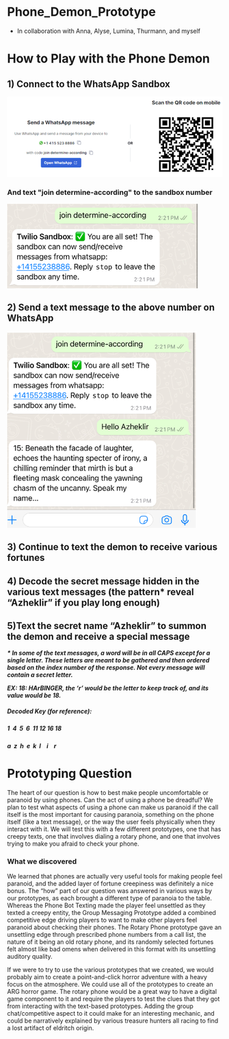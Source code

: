 # Phone_Demon_Prototype

- In collaboration with Anna, Alyse, Lumina, Thurmann, and myself

# How to Play with the Phone Demon

## 1) Connect to the WhatsApp Sandbox

![Connect1.png](./images/connect1.PNG)

### And text "join determine-according" to the sandbox number

![Connect2.png](./images/connect2.PNG)

## 2) Send a text message to the above number on WhatsApp

![Connect3.png](./images/connect3.PNG)

## 3) Continue to text the demon to receive various fortunes

## 4) Decode the secret message hidden in the various text messages (the pattern\* reveal “Azheklir” if you play long enough)

## 5)Text the secret name “Azheklir” to summon the demon and receive a special message

**_\* In some of the text messages, a word will be in all CAPS except for a single letter. These letters are meant to be gathered and then ordered based on the index number of the response. Not every message will contain a secret letter._**

**_EX: 18: HArBINGER, the ‘r’ would be the letter to keep track of, and its value would be 18._**

##### Decoded Key (for reference):

##### 1&nbsp; 4&nbsp; 5&nbsp; 6&nbsp; 11 12 16 18

##### a&nbsp; z &nbsp;h&nbsp; e&nbsp; k &nbsp;l &nbsp;&nbsp; i &nbsp;&nbsp; r

# Prototyping Question

The heart of our question is how to best make people uncomfortable or paranoid by using phones. Can the act of using a phone be dreadful? We plan to test what aspects of using a phone can make us paranoid if the call itself is the most important for causing paranoia, something on the phone itself (like a text message), or the way the user feels physically when they interact with it. We will test this with a few different prototypes, one that has creepy texts, one that involves dialing a rotary phone, and one that involves trying to make you afraid to check your phone.

### What we discovered

We learned that phones are actually very useful tools for making people feel paranoid, and the added layer of fortune creepiness was definitely a nice bonus. The “how” part of our question was answered in various ways by our prototypes, as each brought a different type of paranoia to the table. Whereas the Phone Bot Texting made the player feel unsettled as they texted a creepy entity, the Group Messaging Prototype added a combined competitive edge driving players to want to make other players feel paranoid about checking their phones. The Rotary Phone prototype gave an unsettling edge through prescribed phone numbers from a call list, the nature of it being an old rotary phone, and its randomly selected fortunes felt almost like bad omens when delivered in this format with its unsettling auditory quality.

If we were to try to use the various prototypes that we created, we would probably aim to create a point-and-click horror adventure with a heavy focus on the atmosphere. We could use all of the prototypes to create an ARG horror game. The rotary phone would be a great way to have a digital game component to it and require the players to test the clues that they got from interacting with the text-based prototypes. Adding the group chat/competitive aspect to it could make for an interesting mechanic, and could be narratively explained by various treasure hunters all racing to find a lost artifact of eldritch origin.
